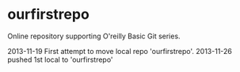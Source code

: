 ourfirstrepo
============

Online repository supporting O'reilly Basic Git series.

2013-11-19 First attempt to move local repo 'ourfirstrepo'.
2013-11-26 pushed 1st local to 'ourfirstrepo'

